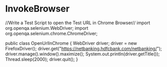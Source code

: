 # InvokeBrowser
//Write a Test Script to open the Test URL in Chrome Browser//
import org.openqa.selenium.WebDriver;
import org.openqa.selenium.chrome.ChromeDriver;

public class OpenUrlInChrome {
    WebDriver driver;
        driver = new FirefoxDriver();
        driver.get("https://netbanking.hdfcbank.com/netbanking/");
        driver.manage().window().maximize();
        System.out.println(driver.getTitle());
        Thread.sleep(2000);
        driver.quit();
}
